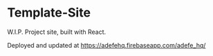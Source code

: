 # Template-Site

W.I.P. Project site, built with React.

Deployed and updated at https://adefehq.firebaseapp.com/adefe_hq/
